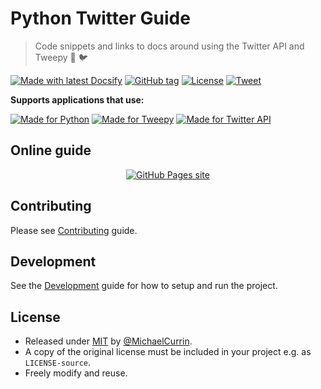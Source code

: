 # Python Twitter Guide
> Code snippets and links to docs around using the Twitter API and Tweepy 🐍 🐦

[![Made with latest Docsify](https://img.shields.io/npm/v/docsify?label=docsify)](https://docsify.js.org/)
[![GitHub tag](https://img.shields.io/github/tag/MichaelCurrin/python-twitter-guide.svg)](https://GitHub.com/MichaelCurrin/python-twitter-guide/tags/)
[![License](https://img.shields.io/badge/License-MIT-blue.svg)](#license)
[![Tweet](https://img.shields.io/twitter/url?style=social&url=https%3A%2F%2Fmichaelcurrin.github.io%2Fpython-twitter-guide%2F)][tweet-intent]

[tweet-intent]: https://twitter.com/intent/tweet?url=https%3A%2F%2Fmichaelcurrin.github.io%2Fpython-twitter-guide%2F%23%2F&via=MichaelCurrin&text=Check%20out%20this%20Python%20Twitter%20Guide&hashtags=tweepy%2Ctwitterapi%2Cpython%2Cguide%2Ctutorial

**Supports applications that use:**

[![Made for Python](https://img.shields.io/badge/python->=3.6-blue?logo=python&logoColor=white)](http://python.org/)
[![Made for Tweepy](https://img.shields.io/badge/tweepy->=3.8-blue)](http://docs.tweepy.org/)
[![Made for Twitter API](https://img.shields.io/badge/Twitter_API-1.1-blue?logo=twitter)](https://developer.twitter.com/en/docs)


## Online guide

<div align="center">

[![GitHub Pages site](https://img.shields.io/badge/View_site-Python_Twitter_Guide-238636?style=for-the-badge)](https://michaelcurrin.github.io/python-twitter-guide/)

</div>


## Contributing

Please see [Contributing](/CONTRIBUTING.md) guide.


## Development

See the [Development](/development.md) guide for how to setup and run the project.


## License

- Released under [MIT](/LICENSE) by [@MichaelCurrin](https://github.com/MichaelCurrin).
- A copy of the original license must be included in your project e.g. as `LICENSE-source`.
- Freely modify and reuse.
